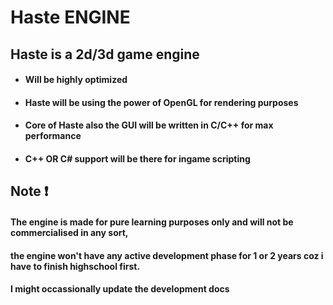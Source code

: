 # Haste ENGINE

## Haste is a 2d/3d game engine 

* #### Will be highly optimized 

* #### Haste will be using the power of OpenGL for rendering purposes 

* #### Core of Haste also the GUI will be written in C/C++ for max performance 

* #### C++ OR C# support will be there for ingame scripting  



## Note :exclamation:  
#### The engine is made for pure learning purposes only and will not be commercialised in any sort, 
#### the engine won't have any active development phase for 1 or 2 years coz i have to finish highschool first.
#### I might occassionally update the development docs 
  